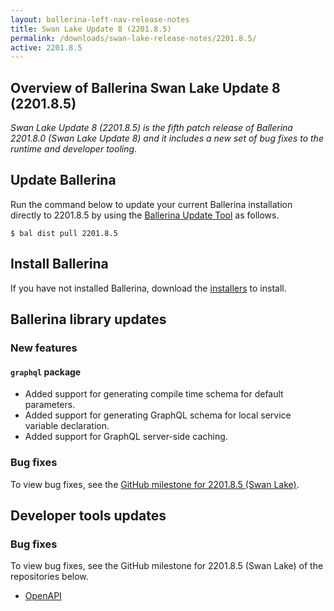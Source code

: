 ```yaml
---
layout: ballerina-left-nav-release-notes
title: Swan Lake Update 8 (2201.8.5) 
permalink: /downloads/swan-lake-release-notes/2201.8.5/
active: 2201.8.5
---
```


## Overview of Ballerina Swan Lake Update 8 (2201.8.5)

<em>Swan Lake Update 8 (2201.8.5) is the fifth patch release of Ballerina 2201.8.0 (Swan Lake Update 8) and it includes a new set of bug fixes to the runtime and developer tooling.</em>

## Update Ballerina

Run the command below to update your current Ballerina installation directly to 2201.8.5 by using the [Ballerina Update Tool](/learn/update-tool/) as follows.

```
$ bal dist pull 2201.8.5
```

## Install Ballerina

If you have not installed Ballerina, download the [installers](/downloads/#swanlake) to install.

## Ballerina library updates

### New features

#### `graphql` package

- Added support for generating compile time schema for default parameters.
- Added support for generating GraphQL schema for local service variable declaration.
- Added support for GraphQL server-side caching.

### Bug fixes

To view bug fixes, see the [GitHub milestone for 2201.8.5 (Swan Lake)](https://github.com/ballerina-platform/ballerina-library/issues?q=is%3Aissue+label%3AType%2FBug+is%3Aclosed+milestone%3A2201.8.5).

## Developer tools updates

### Bug fixes

To view bug fixes, see the GitHub milestone for 2201.8.5 (Swan Lake) of the repositories below.

- [OpenAPI](https://github.com/ballerina-platform/ballerina-library/issues?q=label%3Amodule%2Fopenapi-tools+milestone%3A2201.8.5+is%3Aclosed)
